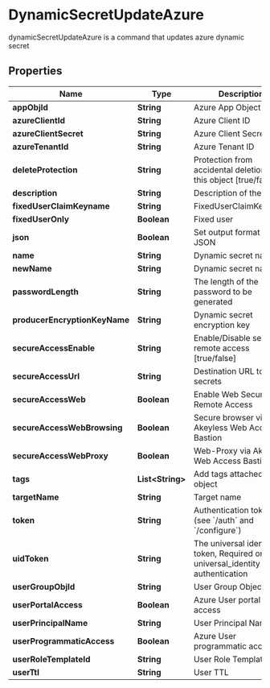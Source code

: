 

# DynamicSecretUpdateAzure

dynamicSecretUpdateAzure is a command that updates azure dynamic secret

## Properties

Name | Type | Description | Notes
------------ | ------------- | ------------- | -------------
**appObjId** | **String** | Azure App Object Id |  [optional]
**azureClientId** | **String** | Azure Client ID |  [optional]
**azureClientSecret** | **String** | Azure Client Secret |  [optional]
**azureTenantId** | **String** | Azure Tenant ID |  [optional]
**deleteProtection** | **String** | Protection from accidental deletion of this object [true/false] |  [optional]
**description** | **String** | Description of the object |  [optional]
**fixedUserClaimKeyname** | **String** | FixedUserClaimKeyname |  [optional]
**fixedUserOnly** | **Boolean** | Fixed user |  [optional]
**json** | **Boolean** | Set output format to JSON |  [optional]
**name** | **String** | Dynamic secret name | 
**newName** | **String** | Dynamic secret name |  [optional]
**passwordLength** | **String** | The length of the password to be generated |  [optional]
**producerEncryptionKeyName** | **String** | Dynamic secret encryption key |  [optional]
**secureAccessEnable** | **String** | Enable/Disable secure remote access [true/false] |  [optional]
**secureAccessUrl** | **String** | Destination URL to inject secrets |  [optional]
**secureAccessWeb** | **Boolean** | Enable Web Secure Remote Access |  [optional]
**secureAccessWebBrowsing** | **Boolean** | Secure browser via Akeyless Web Access Bastion |  [optional]
**secureAccessWebProxy** | **Boolean** | Web-Proxy via Akeyless Web Access Bastion |  [optional]
**tags** | **List&lt;String&gt;** | Add tags attached to this object |  [optional]
**targetName** | **String** | Target name |  [optional]
**token** | **String** | Authentication token (see &#x60;/auth&#x60; and &#x60;/configure&#x60;) |  [optional]
**uidToken** | **String** | The universal identity token, Required only for universal_identity authentication |  [optional]
**userGroupObjId** | **String** | User Group Object Id |  [optional]
**userPortalAccess** | **Boolean** | Azure User portal access |  [optional]
**userPrincipalName** | **String** | User Principal Name |  [optional]
**userProgrammaticAccess** | **Boolean** | Azure User programmatic access |  [optional]
**userRoleTemplateId** | **String** | User Role Template Id |  [optional]
**userTtl** | **String** | User TTL |  [optional]



